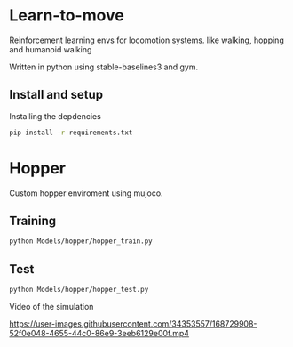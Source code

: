 # Learn-to-move
Reinforcement learning envs for locomotion systems. like walking, hopping and humanoid walking

Written in python using stable-baselines3 and gym.

## Install and setup
Installing the depdencies
```bash
pip install -r requirements.txt
```

# Hopper
Custom hopper enviroment using mujoco.

## Training
```bash
python Models/hopper/hopper_train.py
```


## Test
```bash
python Models/hopper/hopper_test.py
```


Video of the simulation


https://user-images.githubusercontent.com/34353557/168729908-52f0e048-4655-44c0-86e9-3eeb6129e00f.mp4


